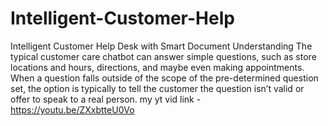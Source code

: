 # Intelligent-Customer-Help
Intelligent Customer Help Desk with Smart Document Understanding
The typical customer care chatbot can answer simple questions, such as store locations and hours, directions, and maybe even making appointments. When a question falls outside of the scope of the pre-determined question set, the option is typically to tell the customer the question isn’t valid or offer to speak to a real person.
my yt vid link - https://youtu.be/ZXxbtteU0Vo
